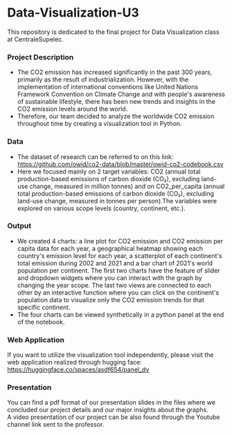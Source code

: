 # Data-Visualization-U3
This repository is dedicated to the final project for Data Visualization class at CentraleSupelec. 

### Project Description
* The CO2 emission has increased significantly in the past 300 years, primarily as the result of industrialization. However, with the implementation of international conventions like United Nations Framework Convention on Climate Change and with people's awareness of sustainable lifestyle, there has been new trends and insights in the CO2 emission levels around the world. 
* Therefore, our team decided to analyze the worldwide CO2 emission throughout time by creating a visualization tool in Python. 

### Data
* The dataset of research can be referred to on this link: https://github.com/owid/co2-data/blob/master/owid-co2-codebook.csv
* Here we focused mainly on 2 target variables: CO2 (annual total production-based emissions of carbon dioxide (CO₂), excluding land-use change, measured in million tonnes) and on CO2_per_capita (annual total production-based emissions of carbon dioxide (CO₂), excluding land-use change, measured in tonnes per person).The variables were explored on various scope levels (country, continent, etc.). 

### Output
* We created 4 charts: a line plot for CO2 emission and CO2 emission per capita data for each year, a geographical heatmap showing each country's emission level for each year, a scatterplot of each continent's total emission during 2002 and 2021 and a bar chart of 2021's world population per continent. The first two charts have the feature of slider and dropdown widgets where you can interact with the graph by changing the year scope. The last two views are connected to each other by an interactive function where you can click on the continent's population data to visualize only the CO2 emission trends for that specific continent. 
* The four charts can be viewed synthetically in a python panel at the end of the notebook. 

### Web Application
If you want to utilize the visualization tool independently, please visit the web application realized through hugging face: https://huggingface.co/spaces/asdf654/panel_dv

### Presentation
You can find a pdf format of our presentation slides in the files where we concluded our project details and our major insights about the graphs.
</br>A video presentation of our project can be also found through the Youtube channel link sent to the professor.

